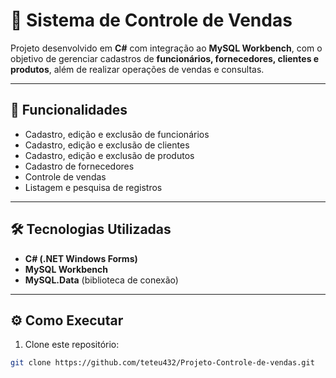 # 🛒 Sistema de Controle de Vendas

Projeto desenvolvido em **C#** com integração ao **MySQL Workbench**, com o objetivo de gerenciar cadastros de **funcionários, fornecedores, clientes e produtos**, além de realizar operações de vendas e consultas.

---

## 📌 Funcionalidades
- Cadastro, edição e exclusão de funcionários  
- Cadastro, edição e exclusão de clientes  
- Cadastro, edição e exclusão de produtos  
- Cadastro de fornecedores  
- Controle de vendas  
- Listagem e pesquisa de registros  

---

## 🛠️ Tecnologias Utilizadas
- **C# (.NET Windows Forms)**  
- **MySQL Workbench**  
- **MySQL.Data** (biblioteca de conexão)  

---

## ⚙️ Como Executar
1. Clone este repositório:  
```bash
git clone https://github.com/teteu432/Projeto-Controle-de-vendas.git
